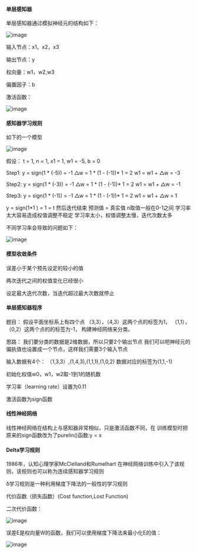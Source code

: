 #### 单层感知器

单层感知器通过模拟神经元的结构如下：

![image](https://github.com/jccjd/Coursera-Machine-Learning/blob/master/week-4/image/神经网络1.PNG?raw=true)


输入节点：x1，x2，x3

输出节点：y

权向量：w1，w2,w3

偏置因子：b
 
激活函数：
   
![image](https://github.com/jccjd/Coursera-Machine-Learning/blob/master/week-4/image/神经网络2.PNG?raw=true)


#### 感知器学习规则
如下的一个模型

![image](https://github.com/jccjd/Coursera-Machine-Learning/blob/master/week-4/image/神经网络3.PNG?raw=true)

假设：
    t = 1, n = 1, x1 = 1, w1 = -5, b = 0
    
Step1:
    y = sign(1 * (-5)) = -1
    △w = 1 * (1 - (-1))* 1 = 2
    w1 = w1 + △w = -3
     
Step2:
    y = sign(1 * (-3)) = -1
    △w = 1 * (1 - (-1))* 1 = 2
    w1 = w1 + △w = -1
    
Step3:
    y = sign(1 * (-1)) = -1
    △w = 1 * (1 - (-1))* 1 = 2
    w1 = w1 + △w = 1

y = sign(1*1 ) = 1 = t
然后迭代结束 预测值 = 真实值
    n取值一般在0-1之间
    学习率太大容易造成权值调整不稳定
    学习率太小，权值调整太慢，迭代次数太多
    
不同学习率会导致的问题如下：

![image](https://github.com/jccjd/Coursera-Machine-Learning/blob/master/week-4/image/神经网络4.PNG?raw=true)

#### 模型收敛条件
误差小于某个预先设定的较小的值

两次迭代之间的权值变化已经很小

设定最大迭代次数，当迭代超过最大次数就停止

#### 单层感知器程序
题目：
    假设平面坐标系上有四个点
    （3,3），（4,3）这两个点的标签为1，
    （1,1），（0,2）这两个点的的标签为-1， 
    构建神经网络来分类。  

思路：
    我们要分类的数据是2维数据，所以只要2个输出节点
    我们可以吧神经元的偏执值也设置成一个节点，这样我们需要3个输入节点

输入数据有4个：
    （1,3,3）,(1,4,3),(1,1,1),(1,0,2)
数据对应的标签为(1,1,-1)

初始化权值w0，w1，w2取-1到1的随机数

学习率（learning rate）设置为0.11

激活函数为sign函数
    
#### 线性神经网络

线性神经网络在结构上与感知器非常相似，只是激活函数不同，在
训练模型时把原来的sign函数改为了purelin()函数:y = x

#### Delta学习规则

1986年，认知心理学家McClelland和Rumelhart 在神经网络训练中引入了该规则，该规则也可以称为连续感知器学习规则

δ学习规则是一种利用梯度下降法的一般性的学习规则

代价函数（损失函数）(Cost function,Lost Function)

二次代价函数：

![image](https://github.com/jccjd/Coursera-Machine-Learning/blob/master/week-4/image/代价函数1.PNG?raw=true)

误差E是权向量W的函数，我们可以使用梯度下降法来最小化E的值：

![image](https://github.com/jccjd/Coursera-Machine-Learning/blob/master/week-4/image/代价函数2.PNG?raw=true)






